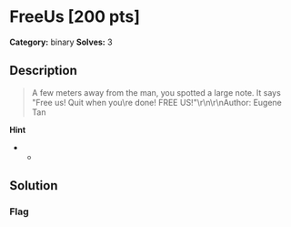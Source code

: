 # FreeUs [200 pts]

**Category:** binary
**Solves:** 3

## Description
>A few meters away from the man, you spotted a large note. It says "Free us! Quit when you\re done! FREE US!"\r\n\r\nAuthor: Eugene Tan

**Hint**
* -

## Solution

### Flag

